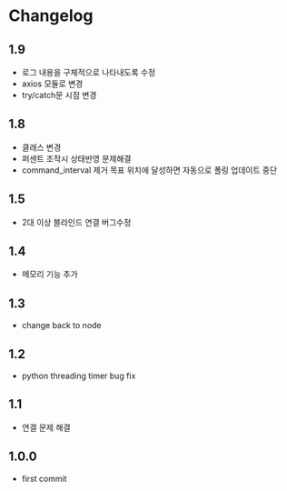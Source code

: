 # Changelog

## 1.9
- 로그 내용을 구체적으로 나타내도록 수정
- axios 모듈로 변경
- try/catch문 시점 변경
  
## 1.8
- 클래스 변경
- 퍼센트 조작시 상태반영 문제해결
- command_interval 제거 목표 위치에 달성하면 자동으로 폴링 업데이트 중단

## 1.5
- 2대 이상 블라인드 연결 버그수정

## 1.4
- 메모리 기능 추가

## 1.3
- change back to node

## 1.2
- python threading timer bug fix

## 1.1
- 연결 문제 해결

## 1.0.0
- first commit

